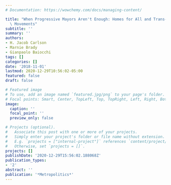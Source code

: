 ```yaml
---
# Documentation: https://wowchemy.com/docs/managing-content/

title: "When Progressive Mayors Aren't Enough: Homes for All and Trans-Local Social\
  \ Movements"
subtitle: ''
summary: ''
authors:
- H. Jacob Carlson
- Marnie Brady
- Gianpaolo Baiocchi
tags: []
categories: []
date: '2018-11-01'
lastmod: 2020-12-29T10:56:02-05:00
featured: false
draft: false

# Featured image
# To use, add an image named `featured.jpg/png` to your page's folder.
# Focal points: Smart, Center, TopLeft, Top, TopRight, Left, Right, BottomLeft, Bottom, BottomRight.
image:
  caption: ''
  focal_point: ''
  preview_only: false

# Projects (optional).
#   Associate this post with one or more of your projects.
#   Simply enter your project's folder or file name without extension.
#   E.g. `projects = ["internal-project"]` references `content/project/deep-learning/index.md`.
#   Otherwise, set `projects = []`.
projects: []
publishDate: '2020-12-29T15:56:02.188068Z'
publication_types:
- '2'
abstract: ''
publication: '*Metropolitics*'
---
```

